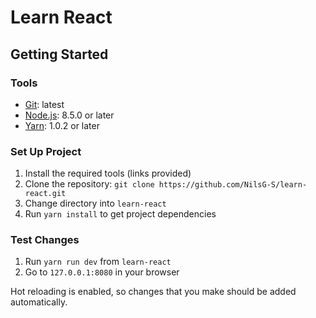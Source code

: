 # Learn React

## Getting Started

### Tools

- [Git](https://git-scm.com/): latest
- [Node.js](https://nodejs.org/en/): 8.5.0 or later
- [Yarn](https://yarnpkg.com/en/docs/install): 1.0.2 or later

### Set Up Project

1. Install the required tools (links provided)
2. Clone the repository: `git clone https://github.com/NilsG-S/learn-react.git`
3. Change directory into `learn-react`
4. Run `yarn install` to get project dependencies

### Test Changes

1. Run `yarn run dev` from `learn-react`
2. Go to `127.0.0.1:8080` in your browser

Hot reloading is enabled, so changes that you make should be added automatically.
